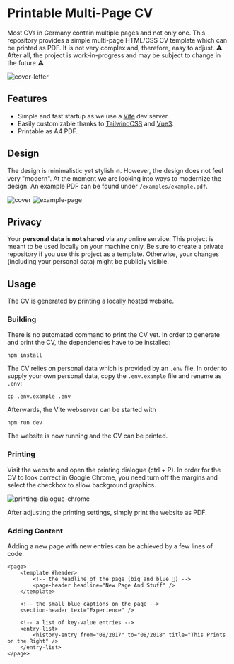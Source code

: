 # Printable Multi-Page CV 

Most CVs in Germany contain multiple pages and not only one.
This repository provides a simple multi-page HTML/CSS CV template which can be printed as PDF.
It is not very complex and, therefore, easy to adjust.
⚠ After all, the project is work-in-progress and may be subject to change in the future ⚠. 

![cover-letter](examples/screenshots/cover-letter.png "Cover Letter Example")

## Features

* Simple and fast startup as we use a [Vite](https://vitejs.dev) dev server.
* Easily customizable thanks to [TailwindCSS](https://tailwindcss.com) and [Vue3](https://vuejs.org/).
* Printable as A4 PDF.

## Design

The design is minimalistic yet stylish 🔥.
However, the design does not feel very "modern". 
At the moment we are looking into ways to modernize the design.
An example PDF can be found under `/examples/example.pdf`.

![cover](examples/screenshots/cover.png "Cover")
![example-page](examples/screenshots/education-page.png "Example Page")

## Privacy
Your **personal data is not shared** via any online service.
This project is meant to be used locally on your machine only.
Be sure to create a private repository if you use this project as a template.
Otherwise, your changes (including your personal data) might be publicly visible. 

## Usage
The CV is generated by printing a locally hosted website.

### Building

There is no automated command to print the CV yet.
In order to generate and print the CV, the dependencies have to be installed: 

```
npm install
```

The CV relies on personal data which is provided by an `.env` file.
In order to supply your own personal data, copy the `.env.example` file and rename as `.env`:

```
cp .env.example .env
```

Afterwards, the Vite webserver can be started with 

```
npm run dev
```

The website is now running and the CV can be printed.

### Printing

Visit the website and open the printing dialogue (ctrl + P).
In order for the CV to look correct in Google Chrome, you need turn off the margins and select the checkbox to allow background graphics.

![printing-dialogue-chrome](examples/screenshots/printing-dialogue-chrome.png "Printing Dialogue in Chrome")

After adjusting the printing settings, simply print the website as PDF.

### Adding Content
Adding a new page with new entries can be achieved by a few lines of code: 

```vue
<page>
    <template #header>
        <!-- the headline of the page (big and blue 🐋) -->
        <page-header headline="New Page And Stuff" />
    </template>
    
    <!-- the small blue captions on the page -->
    <section-header text="Experience" />

    <!-- a list of key-value entries -->
    <entry-list>
        <history-entry from="08/2017" to="08/2018" title="This Prints on the Right" />
    </entry-list>
</page>
```
